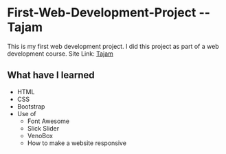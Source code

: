 # First-Web-Development-Project -- Tajam
This is my first web development project. I did this project as part of a web development course.
Site Link: [Tajam](https://das-amlan.github.io/First-Web-Development-Project----Tajam/)

## What have I learned
* HTML
* CSS
* Bootstrap
* Use of
  * Font Awesome
  * Slick Slider
  * VenoBox
  * How to make a website responsive
  
